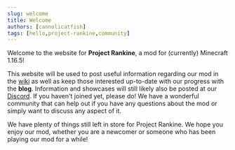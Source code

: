 ```yaml
---
slug: welcome
title: Welcome
authors: [cannolicatfish]
tags: [hello,project-rankine,community]
---
```


Welcome to the website for **Project Rankine**, a mod for (currently) Minecraft 1.16.5!

This website will be used to post useful information regarding our mod in the [wiki](https://cannolicatfish.github.io/docs/home) as well as keep those interested up-to-date with our progress with the **blog**.
Information and showcases will still likely also be posted at our [Discord](https://discord.gg/EBtSqDN). If you haven't joined yet, please do! We have a wonderful community that can help out if you have any questions about the mod or simply want to discuss any aspect of it.

We have plenty of things still left in store for Project Rankine. We hope you enjoy our mod, whether you are a newcomer or someone who has been playing our mod for a while!
